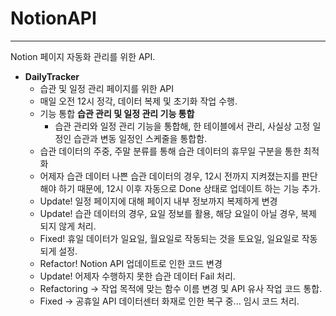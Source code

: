 # NotionAPI
---
Notion 페이지 자동화 관리를 위한 API.

- **DailyTracker**
  - 습관 및 일정 관리 페이지를 위한 API
  - 매일 오전 12시 정각, 데이터 복제 및 초기화 작업 수행.
  - 기능 통합 **습관 관리 및 일정 관리 기능 통합**
    - 습관 관리와 일정 관리 기능을 통합해, 한 테이블에서 관리, 사실상 고정 일정인 습관과 변동 일정인 스케줄을 통합함.
  - 습관 데이터의 주중, 주말 분류를 통해 습관 데이터의 휴무일 구분을 통한 최적화
  - 어제자 습관 데이터 나쁜 습관 데이터의 경우, 12시 전까지 지켜졌는지를 판단해야 하기 때문에, 12시 이후 자동으로 Done 상태로 업데이트 하는 기능 추가.
  - Update! 일정 페이지에 대해 페이지 내부 정보까지 복제하게 변경
  - Update! 습관 데이터의 경우, 요일 정보를 활용, 해당 요일이 아닐 경우, 복제 되지 않게 처리.
  - Fixed! 휴일 데이터가 일요일, 월요일로 작동되는 것을 토요일, 일요일로 작동되게 설정.
  - Refactor! Notion API 업데이트로 인한 코드 변경
  - Update! 어제자 수행하지 못한 습관 데이터 Fail 처리.
  - Refactoring -> 작업 목적에 맞는 함수 이름 변경 및 API 유사 작업 코드 통합.
  - Fixed -> 공휴일 API 데이터센터 화재로 인한 복구 중... 임시 코드 처리.
  
